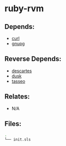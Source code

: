 # ruby-rvm

## Depends:

  -  [curl](/salt/curl)
  -  [gnupg](/salt/gnupg)

## Reverse Depends:

  -  [descartes](/salt/descartes)
  -  [dusk](/salt/dusk)
  -  [tasseo](/salt/tasseo)

## Relates:

  -  N/A

## Files:

```bash
.
└── init.sls
```
